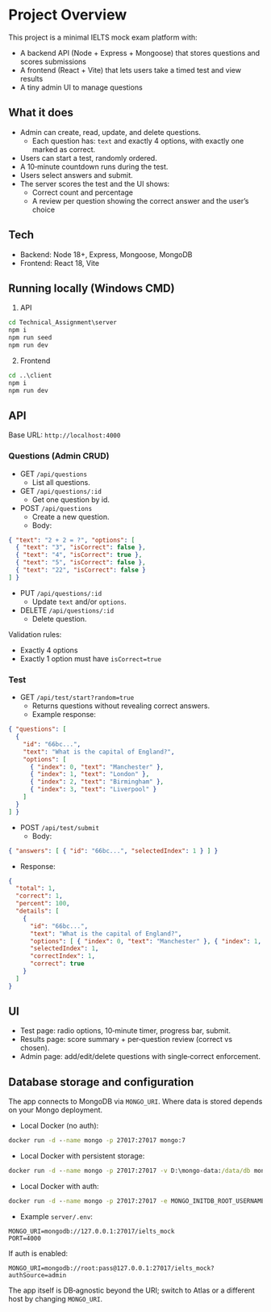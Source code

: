 # Project Overview

This project is a minimal IELTS mock exam platform with:
- A backend API (Node + Express + Mongoose) that stores questions and scores submissions
- A frontend (React + Vite) that lets users take a timed test and view results
- A tiny admin UI to manage questions

## What it does
- Admin can create, read, update, and delete questions.
  - Each question has: `text` and exactly 4 options, with exactly one marked as correct.
- Users can start a test, randomly ordered.
- A 10‑minute countdown runs during the test.
- Users select answers and submit.
- The server scores the test and the UI shows:
  - Correct count and percentage
  - A review per question showing the correct answer and the user’s choice

## Tech
- Backend: Node 18+, Express, Mongoose, MongoDB
- Frontend: React 18, Vite

## Running locally (Windows CMD)
1) API
```bat
cd Technical_Assignment\server
npm i
npm run seed
npm run dev
```
2) Frontend
```bat
cd ..\client
npm i
npm run dev
```

## API
Base URL: `http://localhost:4000`

### Questions (Admin CRUD)
- GET `/api/questions`
  - List all questions.
- GET `/api/questions/:id`
  - Get one question by id.
- POST `/api/questions`
  - Create a new question.
  - Body:
```json
{ "text": "2 + 2 = ?", "options": [
  { "text": "3", "isCorrect": false },
  { "text": "4", "isCorrect": true },
  { "text": "5", "isCorrect": false },
  { "text": "22", "isCorrect": false }
] }
```
- PUT `/api/questions/:id`
  - Update `text` and/or `options`.
- DELETE `/api/questions/:id`
  - Delete question.

Validation rules:
- Exactly 4 options
- Exactly 1 option must have `isCorrect=true`

### Test
- GET `/api/test/start?random=true`
  - Returns questions without revealing correct answers.
  - Example response:
```json
{ "questions": [
  {
    "id": "66bc...",
    "text": "What is the capital of England?",
    "options": [
      { "index": 0, "text": "Manchester" },
      { "index": 1, "text": "London" },
      { "index": 2, "text": "Birmingham" },
      { "index": 3, "text": "Liverpool" }
    ]
  }
] }
```

- POST `/api/test/submit`
  - Body:
```json
{ "answers": [ { "id": "66bc...", "selectedIndex": 1 } ] }
```
  - Response:
```json
{
  "total": 1,
  "correct": 1,
  "percent": 100,
  "details": [
    {
      "id": "66bc...",
      "text": "What is the capital of England?",
      "options": [ { "index": 0, "text": "Manchester" }, { "index": 1, "text": "London" }, { "index": 2, "text": "Birmingham" }, { "index": 3, "text": "Liverpool" } ],
      "selectedIndex": 1,
      "correctIndex": 1,
      "correct": true
    }
  ]
}
```

## UI
- Test page: radio options, 10‑minute timer, progress bar, submit.
- Results page: score summary + per‑question review (correct vs chosen).
- Admin page: add/edit/delete questions with single‑correct enforcement.

## Database storage and configuration
The app connects to MongoDB via `MONGO_URI`. Where data is stored depends on your Mongo deployment.

- Local Docker (no auth):
```bat
docker run -d --name mongo -p 27017:27017 mongo:7
```
- Local Docker with persistent storage:
```bat
docker run -d --name mongo -p 27017:27017 -v D:\mongo-data:/data/db mongo:7
```
- Local Docker with auth:
```bat
docker run -d --name mongo -p 27017:27017 -e MONGO_INITDB_ROOT_USERNAME=root -e MONGO_INITDB_ROOT_PASSWORD=pass mongo:7
```
- Example `server/.env`:
```
MONGO_URI=mongodb://127.0.0.1:27017/ielts_mock
PORT=4000
```
If auth is enabled:
```
MONGO_URI=mongodb://root:pass@127.0.0.1:27017/ielts_mock?authSource=admin
```

The app itself is DB‑agnostic beyond the URI; switch to Atlas or a different host by changing `MONGO_URI`.

